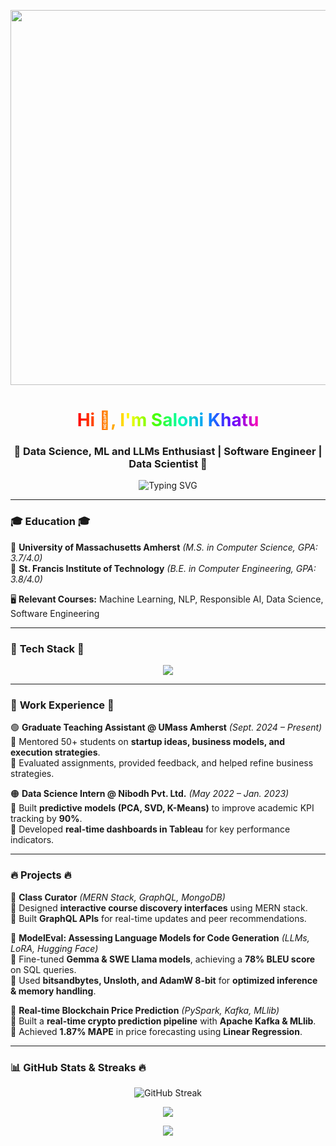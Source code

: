 <!-- HEADER -->
<p align="center">
  <img src="https://media.giphy.com/media/fwbZnTftCXVocKzfxR/giphy.gif" width="600"/>
</p>

<h1 align="center">
  <span style="background: linear-gradient(90deg, #ff0000, #ff7300, #fffb00, #48ff00, #00ffb3, #0091ff, #6200ff, #ff00b3);
    -webkit-background-clip: text; -webkit-text-fill-color: transparent;">
    Hi 👋, I'm Saloni Khatu
  </span>
</h1>

<h3 align="center">🚀 Data Science, ML and LLMs Enthusiast | Software Engineer | Data Scientist 🚀</h3>

<p align="center">
  <img src="https://readme-typing-svg.demolab.com?font=Fira+Code&pause=1000&color=FF5733&width=435&lines=Machine+Learning+%7C+NLP+%7C+Software+Engineering;Data+Science+%7C+LLMs+%7C+Generative+AI;Building+Cool+Stuff+with+AI!+%F0%9F%9A%80" alt="Typing SVG" />
</p>

---

### 🎓 **Education** 🎓  
📍 **University of Massachusetts Amherst** *(M.S. in Computer Science, GPA: 3.7/4.0)*  
📍 **St. Francis Institute of Technology** *(B.E. in Computer Engineering, GPA: 3.8/4.0)*  

🖥️ **Relevant Courses:** Machine Learning, NLP, Responsible AI, Data Science, Software Engineering  

---

### 🚀 **Tech Stack** 🚀  
<p align="center">
  <img src="https://skillicons.dev/icons?i=python,tensorflow,pytorch,java,cpp,html,css,js,sql,docker,aws,azure,mongodb,git,github" />
</p>

---

### 💼 **Work Experience** 💼  
🟢 **Graduate Teaching Assistant @ UMass Amherst** *(Sept. 2024 – Present)*  
🔹 Mentored 50+ students on **startup ideas, business models, and execution strategies**.  
🔹 Evaluated assignments, provided feedback, and helped refine business strategies.  

🟠 **Data Science Intern @ Nibodh Pvt. Ltd.** *(May 2022 – Jan. 2023)*  
🔹 Built **predictive models (PCA, SVD, K-Means)** to improve academic KPI tracking by **90%**.  
🔹 Developed **real-time dashboards in Tableau** for key performance indicators.  

---

### 🔥 **Projects** 🔥  
🎯 **Class Curator** *(MERN Stack, GraphQL, MongoDB)*  
🔹 Designed **interactive course discovery interfaces** using MERN stack.  
🔹 Built **GraphQL APIs** for real-time updates and peer recommendations.  

🎯 **ModelEval: Assessing Language Models for Code Generation** *(LLMs, LoRA, Hugging Face)*  
🔹 Fine-tuned **Gemma & SWE Llama models**, achieving a **78% BLEU score** on SQL queries.  
🔹 Used **bitsandbytes, Unsloth, and AdamW 8-bit** for **optimized inference & memory handling**.  

🎯 **Real-time Blockchain Price Prediction** *(PySpark, Kafka, MLlib)*  
🔹 Built a **real-time crypto prediction pipeline** with **Apache Kafka & MLlib**.  
🔹 Achieved **1.87% MAPE** in price forecasting using **Linear Regression**.  

---

### 📊 **GitHub Stats & Streaks** 🔥  
<p align="center">
  <img src="https://github-readme-streak-stats.herokuapp.com?user=SaloniKhatu&theme=tokyonight&hide_border=true" alt="GitHub Streak" />
</p>

<p align="center">
  <img src="https://github-profile-summary-cards.vercel.app/api/cards/profile-details?username=SaloniKhatu&theme=radical" />
</p>

<p align="center">
  <img src=
